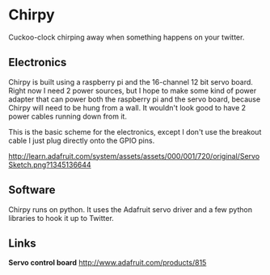 Chirpy
====================

Cuckoo-clock chirping away when something happens on your twitter.

## Electronics

Chirpy is built using a raspberry pi and the 16-channel 12 bit servo board. Right now I need 2 power sources, but I hope to make some kind of power adapter that can power both the raspberry pi and the servo board, because Chirpy will need to be hung from a wall. It wouldn't look good to have 2 power cables running down from it.

This is the basic scheme for the electronics, except I don't use the breakout cable I just plug directly onto the GPIO pins.

http://learn.adafruit.com/system/assets/assets/000/001/720/original/ServoSketch.png?1345136644

## Software

Chirpy runs on python. It uses the Adafruit servo driver and a few python libraries to hook it up to Twitter. 

## Links

__Servo control board__
http://www.adafruit.com/products/815


